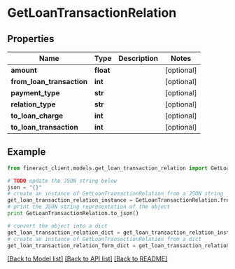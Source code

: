 # GetLoanTransactionRelation


## Properties

Name | Type | Description | Notes
------------ | ------------- | ------------- | -------------
**amount** | **float** |  | [optional] 
**from_loan_transaction** | **int** |  | [optional] 
**payment_type** | **str** |  | [optional] 
**relation_type** | **str** |  | [optional] 
**to_loan_charge** | **int** |  | [optional] 
**to_loan_transaction** | **int** |  | [optional] 

## Example

```python
from fineract_client.models.get_loan_transaction_relation import GetLoanTransactionRelation

# TODO update the JSON string below
json = "{}"
# create an instance of GetLoanTransactionRelation from a JSON string
get_loan_transaction_relation_instance = GetLoanTransactionRelation.from_json(json)
# print the JSON string representation of the object
print GetLoanTransactionRelation.to_json()

# convert the object into a dict
get_loan_transaction_relation_dict = get_loan_transaction_relation_instance.to_dict()
# create an instance of GetLoanTransactionRelation from a dict
get_loan_transaction_relation_form_dict = get_loan_transaction_relation.from_dict(get_loan_transaction_relation_dict)
```
[[Back to Model list]](../README.md#documentation-for-models) [[Back to API list]](../README.md#documentation-for-api-endpoints) [[Back to README]](../README.md)


